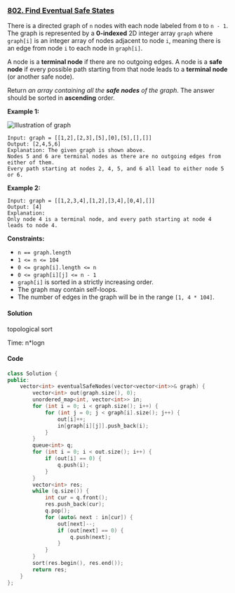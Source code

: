 ### [802. Find Eventual Safe States](https://leetcode.com/problems/find-eventual-safe-states/)

There is a directed graph of `n` nodes with each node labeled from `0` to `n - 1`. The graph is represented by a **0-indexed** 2D integer array `graph` where `graph[i]` is an integer array of nodes adjacent to node `i`, meaning there is an edge from node `i` to each node in `graph[i]`.

A node is a **terminal node** if there are no outgoing edges. A node is a **safe node** if every possible path starting from that node leads to a **terminal node** (or another safe node).

Return *an array containing all the **safe nodes** of the graph*. The answer should be sorted in **ascending** order.

 

**Example 1:**

![Illustration of graph](https://s3-lc-upload.s3.amazonaws.com/uploads/2018/03/17/picture1.png)

```
Input: graph = [[1,2],[2,3],[5],[0],[5],[],[]]
Output: [2,4,5,6]
Explanation: The given graph is shown above.
Nodes 5 and 6 are terminal nodes as there are no outgoing edges from either of them.
Every path starting at nodes 2, 4, 5, and 6 all lead to either node 5 or 6.
```

**Example 2:**

```
Input: graph = [[1,2,3,4],[1,2],[3,4],[0,4],[]]
Output: [4]
Explanation:
Only node 4 is a terminal node, and every path starting at node 4 leads to node 4.
```

 

**Constraints:**

- `n == graph.length`
- `1 <= n <= 104`
- `0 <= graph[i].length <= n`
- `0 <= graph[i][j] <= n - 1`
- `graph[i]` is sorted in a strictly increasing order.
- The graph may contain self-loops.
- The number of edges in the graph will be in the range `[1, 4 * 104]`.

#### Solution

topological sort

Time: n\*logn

#### Code

```c++
class Solution {
public:
    vector<int> eventualSafeNodes(vector<vector<int>>& graph) {
        vector<int> out(graph.size(), 0);
        unordered_map<int, vector<int>> in;
        for (int i = 0; i < graph.size(); i++) {
            for (int j = 0; j < graph[i].size(); j++) {
                out[i]++;
                in[graph[i][j]].push_back(i);
            }
        }
        queue<int> q;
        for (int i = 0; i < out.size(); i++) {
            if (out[i] == 0) {
                q.push(i);
            }
        }
        vector<int> res;
        while (q.size()) {
            int cur = q.front();
            res.push_back(cur);
            q.pop();
            for (auto& next : in[cur]) {
                out[next]--;
                if (out[next] == 0) {
                    q.push(next);
                }
            }
        }
        sort(res.begin(), res.end());
        return res;
    }
};
```






